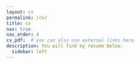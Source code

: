 ```yaml
---
layout: cv
permalink: /cv/
title: cv
nav: true
nav_order: 4
cv_pdf:  # you can also use external links here
description: You will find my resume below.
  sidebar: left
---
```

